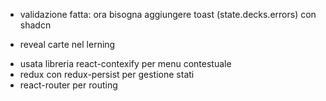 - validazione fatta: ora bisogna aggiungere toast (state.decks.errors) con shadcn

- reveal carte nel lerning

* usata libreria react-contexify per menu contestuale
* redux con redux-persist per gestione stati
* react-router per routing
